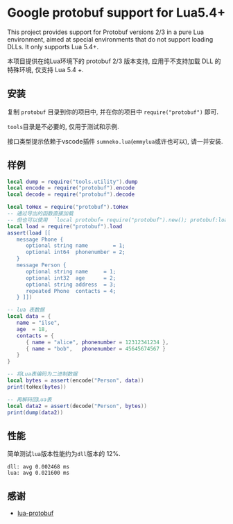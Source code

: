 # Google protobuf support for Lua5.4+

This project provides support for Protobuf versions 2/3 in a pure Lua environment, aimed at special environments that do not support loading DLLs. It only supports Lua 5.4+.

本项目提供在纯Lua环境下的 protobuf 2/3 版本支持, 应用于不支持加载 DLL 的特殊环境, 仅支持 Lua 5.4 +.


## 安装
复制 `protobuf` 目录到你的项目中, 并在你的项目中 `require("protobuf")` 即可.

`tools`目录是不必要的, 仅用于测试和示例.

接口类型提示依赖于vscode插件 `sumneko.lua`(`emmylua`或许也可以), 请一并安装.


## 样例
```lua
local dump = require("tools.utility").dump
local encode = require("protobuf").encode
local decode = require("protobuf").decode

local toHex = require("protobuf").toHex
-- 通过导出的函数直接加载
-- 但也可以使用  `local protobuf= require("protobuf").new(); protobuf:load(...)` 
local load = require("protobuf").load
assert(load [[
   message Phone {
      optional string name        = 1;
      optional int64  phonenumber = 2;
   }
   message Person {
      optional string name     = 1;
      optional int32  age      = 2;
      optional string address  = 3;
      repeated Phone  contacts = 4;
   } ]])

-- lua 表数据
local data = {
   name = "ilse",
   age  = 18,
   contacts = {
      { name = "alice", phonenumber = 12312341234 },
      { name = "bob",   phonenumber = 45645674567 }
   }
}

-- 将Lua表编码为二进制数据
local bytes = assert(encode("Person", data))
print(toHex(bytes))

-- 再解码回Lua表
local data2 = assert(decode("Person", bytes))
print(dump(data2))

```

## 性能

简单测试`lua`版本性能约为`dll`版本的 12%.
```
dll: avg 0.002468 ms
lua: avg 0.021600 ms
```

## 感谢

- [lua-protobuf](https://github.com/starwing/lua-protobuf)

